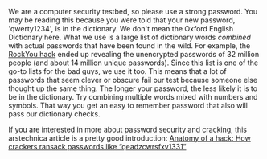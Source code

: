 We are a computer security testbed, so please use a strong password. You may be reading this because you were told that your new password, 'qwerty1234', is in the dictionary. We don't mean the Oxford English Dictionary here. What we use is a large list of dictionary words *combined* with actual passwords that have been found in the wild. For example, the  [RockYou hack](http://arstechnica.com/security/2010/01/32-million-passwords-show-most-users-careless-about-security/) ended up revealing the unencrypted passwords of 32 million people (and about 14 million unique passwords). Since this list is one of the go-to lists for the bad guys, we use it too. This means that a lot of passwords that seem clever or obscure fail our test because someone else thought up the same thing. The longer your password, the less likely it is to be in the dictionary. Try combining multiple words mixed with numbers and symbols. That way you get an easy to remember password that also will pass our dictionary checks.

If you are interested in more about password security and cracking, this arstechnica article is a pretty good introduction: [Anatomy of a hack: How crackers ransack passwords like “qeadzcwrsfxv1331”](http://arstechnica.com/security/2013/05/how-crackers-make-minced-meat-out-of-your-passwords/) 
